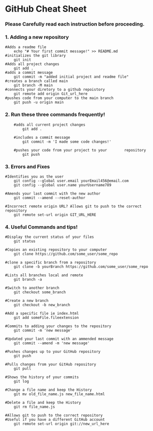 # GitHub Cheat Sheet

### Please Carefully read each instruction before proceeding.

### 1. Adding a new repository

    #Adds a readme file
		echo "# Your first commit message!" >> README.md
	#initializes the git library
		git init
	#Adds all project changes
        git add .
	#adds a commit message
        git commit -m "added initial project and readme file"
	#creates a branch called main
        git branch -M main
	#connects your diretory to a github repoistory
        git remote add origin Git_url_here
	#pushes code from your computer to the main branch
        git push -u origin main


### 2. Run these three commands frequently!
```
	#adds all current project changes
        git add .

	#includes a commit message
        git commit -m 'I made some code changes!'

	#pushes your code from your project to your 	   repository
        git push
```



### 3. Errors and Fixes
	#Identifies you as the user
		git config --global user.email yourEmail456@email.com
        git config --global user.name yourUsername789

	#Amends your last commit with the new author
        git commit --amend --reset-author

	#Incorrect remote origin URL? Allows git to push to the correct repository
        git remote set-url origin GIT_URL_HERE


### 4. Useful Commands and tips!

	#Display the current status of your files
        git status

	#Copies an existing repository to your computer
        git clone https://github.com/some_user/some_repo

	#clone a specific branch from a repository
        git clone -b yourBranch https://github.com/some_user/some_repo

	#Lists all branches local and remote
        git branch -a

	#Switch to another branch
        git checkout some_branch

	#Create a new branch
        git checkout -b new_branch

	#Add a specific file ie index.html
        git add someFile.fileextension

	#Commits to adding your changes to the repository
        git commit -m 'new message'

	#Updated your last commit with an ammended message
        git commit --amend -m 'new message'

	#Pushes changes up to your GitHub repository
        git push

	#Pulls changes from your GitHub repository
        git pull

	#Shows the history of your commits
        git log

	#Change a file name and keep the History
        git mv old_file_name.js new_file_name.html

	#Delete a file and keep the History
        git rm file_name.js

	#Allows git to push to the correct repository
	#Useful if you have a different GitHub account
		git remote set-url origin git://new_url_here 
